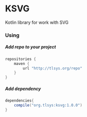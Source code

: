 # KSVG
Kotlin library for work with SVG

### Using
##### Add repo to your project
```groovy
repositories {
    maven {
        url "http://tlsys.org/repo"
    }
}
```

##### Add dependency
```groovy
dependencies{
    compile("org.tlsys:ksvg:1.0.0")
}
```